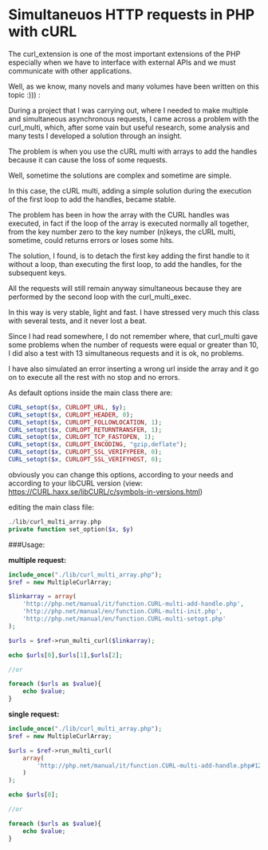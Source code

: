 # Simultaneuos HTTP requests in PHP with cURL

The curl_extension is one of the most important extensions of the PHP especially when we have to interface with external APIs and we must communicate with other applications.

Well, as we know, many novels and many volumes have been written on this topic :))) :
 
During a project that I was carrying out, where I needed to make multiple and simultaneous asynchronous requests, I came across a problem with the curl_multi, which, after some vain but useful research, some analysis and many tests I developed a solution through an insight.

The problem is when you use the cURL multi with arrays to add the handles because it can cause the loss of some requests.
 
Well, sometime the solutions are complex and sometime are simple.

In this case, the cURL multi, adding a simple solution during the execution of the first loop to add the handles, became stable.   

The problem has been in how the array with the CURL handles was executed, 
in fact if the loop of the array is executed normally all together, from the key number zero to the key number (n)keys, the cURL multi, sometime, could returns errors or loses some hits.

The solution, I found, is to detach the first key adding the first handle to it without a loop, than executing the first loop, to add the handles, for the subsequent keys. 

All the requests will still remain anyway simultaneous because they are performed by the second loop with the curl_multi_exec.

In this way is very stable, light and fast. I have stressed very much this class with several tests, and it never lost a beat.

Since I had read somewhere, I do not remember where, that curl_multi gave some problems when the number of requests were equal or greater than 10, I did also a test with 13 simultaneous requests and it is ok, no problems.
 
I have also simulated an error inserting a wrong url inside the array and it go on to execute all the rest with no stop and no errors.    

As default options inside the main class there are:

```php
CURL_setopt($x, CURLOPT_URL, $y); 
CURL_setopt($x, CURLOPT_HEADER, 0); 
CURL_setopt($x, CURLOPT_FOLLOWLOCATION, 1); 
CURL_setopt($x, CURLOPT_RETURNTRANSFER, 1); 
CURL_setopt($x, CURLOPT_TCP_FASTOPEN, 1); 
CURL_setopt($x, CURLOPT_ENCODING, "gzip,deflate"); 
CURL_setopt($x, CURLOPT_SSL_VERIFYPEER, 0); 
CURL_setopt($x, CURLOPT_SSL_VERIFYHOST, 0);
```

obviously you can change this options, according to your needs and according to your libCURL version (view: https://CURL.haxx.se/libCURL/c/symbols-in-versions.html) 

editing the main class file:
```php
./lib/curl_multi_array.php 
private function set_option($x, $y)
```


###Usage:

**multiple request:**
```php
include_once("./lib/curl_multi_array.php"); 
$ref = new MultipleCurlArray;

$linkarray = array(
    'http://php.net/manual/it/function.CURL-multi-add-handle.php', 
    'http://php.net/manual/en/function.CURL-multi-init.php', 
    'http://php.net/manual/en/function.CURL-multi-setopt.php'
);

$urls = $ref->run_multi_curl($linkarray);

echo $urls[0],$urls[1],$urls[2];

//or

foreach ($urls as $value){
    echo $value; 
}
```


**single request:**
```php
include_once("./lib/curl_multi_array.php"); 
$ref = new MultipleCurlArray;

$urls = $ref->run_multi_curl(
    array(
        'http://php.net/manual/it/function.CURL-multi-add-handle.php#122964'
    )
);

echo $urls[0]; 

//or 

foreach ($urls as $value){
    echo $value; 
}
```

